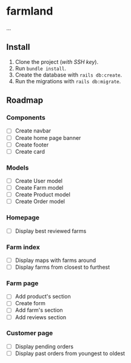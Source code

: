 # farmland

...

## Install

1. Clone the project (*with SSH key*).
2. Run `bundle install`.
3. Create the database with `rails db:create`.
4. Run the migrations with `rails db:migrate`.

## Roadmap

### Components

- [ ] Create navbar
- [ ] Create home page banner
- [ ] Create footer
- [ ] Create card

### Models

- [ ] Create User model
- [ ] Create Farm model
- [ ] Create Product model
- [ ] Create Order model

### Homepage

- [ ] Display best reviewed farms

### Farm index

- [ ] Display maps with farms around
- [ ] Display farms from closest to furthest

### Farm page

- [ ] Add product's section
- [ ] Create form
- [ ] Add farm's section
- [ ] Add reviews section

### Customer page

- [ ] Display pending orders
- [ ] Display past orders from youngest to oldest
